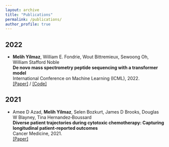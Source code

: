 ```yaml
---
layout: archive
title: "Publications"
permalink: /publications/
author_profile: true
---
```



## 2022
- __Melih Yilmaz__, William E. Fondrie, Wout Bittremieux, Sewoong Oh,  William Stafford Noble     
**De novo mass spectrometry peptide sequencing with a transformer model**  
International Conference on Machine Learning (ICML), 2022.    
[\[Paper\]](https://www.biorxiv.org/content/10.1101/2022.02.07.479481v1) / [\[Code\]](https://github.com/Noble-Lab/casanovo) 

## 2021
- Amee D Azad, __Melih Yilmaz__, Selen Bozkurt, James D Brooks, Douglas W Blayney, Tina Hernandez‐Boussard     
**Diverse patient trajectories during cytotoxic chemotherapy: Capturing longitudinal patient‐reported outcomes**  
Cancer Medicine, 2021.    
[\[Paper\]](https://onlinelibrary.wiley.com/doi/pdf/10.1002/cam4.4124) 
